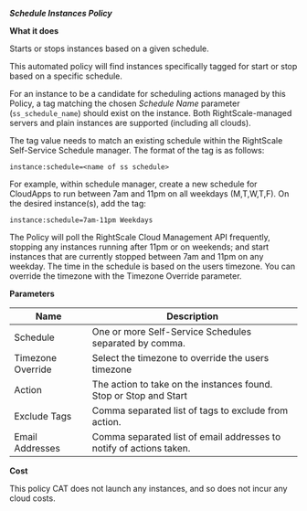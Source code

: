 ***Schedule Instances Policy***

**What it does**

Starts or stops instances based on a given schedule.

This automated policy  will find instances specifically tagged
for start or stop based on a specific schedule.

For an instance to be a candidate for scheduling actions managed by this Policy,
a tag matching the chosen *Schedule Name* parameter (`ss_schedule_name`) should exist on the instance.
Both RightScale-managed servers and plain instances are supported (including all clouds).

The tag value needs to match an existing schedule within the RightScale Self-Service Schedule manager.
The format of the tag is as follows:

    instance:schedule=<name of ss schedule>

For example, within schedule manager, create a new schedule for CloudApps to
run between 7am and 11pm on all weekdays (M,T,W,T,F).
On the desired instance(s), add the tag:

    instance:schedule=7am-11pm Weekdays

The Policy will poll the RightScale Cloud Management API frequently, stopping
any instances running after 11pm or on weekends; and start instances that are
currently stopped between 7am and 11pm on any weekday.  The time in the schedule is based on the
users timezone.  You can override the timezone with the Timezone Override parameter.

**Parameters**

| Name | Description |
|------|-------------|
| Schedule | One or more Self-Service Schedules separated by comma. |
| Timezone Override | Select the timezone to override the users timezone |
| Action | The action to take on the instances found.  Stop or Stop and Start |
| Exclude Tags | Comma separated list of tags to exclude from action. |
| Email Addresses| Comma separated list of email addresses to notify of actions taken.|

**Cost**

This policy CAT does not launch any instances, and so does not incur any cloud costs.
